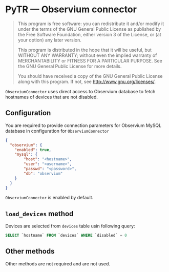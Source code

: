 # PyTR — Observium connector

>This program is free software: you can redistribute it and/or modify
it under the terms of the GNU General Public License as published by
the Free Software Foundation, either version 3 of the License, or
(at your option) any later version.
>
>This program is distributed in the hope that it will be useful,
but WITHOUT ANY WARRANTY; without even the implied warranty of
MERCHANTABILITY or FITNESS FOR A PARTICULAR PURPOSE.  See the
GNU General Public License for more details.
>
>You should have received a copy of the GNU General Public License
along with this program.  If not, see <http://www.gnu.org/licenses/>.

`ObserviumConnector` uses direct access to Observium database
to fetch hostnames of devices that are not disabled.

## Configuration
You are required to provide connection parameters for Observium MySQL database
in configuration for `ObserviumConnector`

```json
{
  "observium": {
    "enabled": true,
    "mysql": {
        "host": "<hostname>",
        "user": "<username>",
        "passwd": "<password>",
        "db": "observium"
    }
  }
}
```

`ObserviumConnector` is enabled by default.

## `load_devices` method
Devices are selected from `devices` table usin following query:

```sql
SELECT `hostname` FROM `devices` WHERE `disabled` = 0
```

## Other methods
Other methods are not required and are not used.